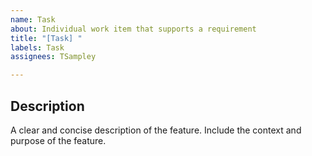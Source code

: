 ```yaml
---
name: Task
about: Individual work item that supports a requirement
title: "[Task] "
labels: Task
assignees: TSampley

---
```


## Description
A clear and concise description of the feature. Include the context and purpose of the feature.
